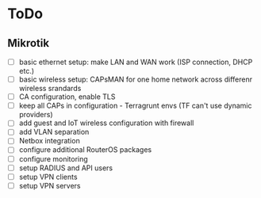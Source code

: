 # ToDo

## Mikrotik

- [ ] basic ethernet setup: make LAN and WAN work (ISP connection, DHCP etc.)
- [ ] basic wireless setup: CAPsMAN for one home network across differenr wireless srandards
- [ ] CA configuration, enable TLS
- [ ] keep all CAPs in configuration - Terragrunt envs (TF can't use dynamic providers)
- [ ] add guest and IoT wireless configuration with firewall
- [ ] add VLAN separation
- [ ] Netbox integration
- [ ] configure additional RouterOS packages
- [ ] configure monitoring
- [ ] setup RADIUS and API users
- [ ] setup VPN clients
- [ ] setup VPN servers
